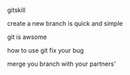 gitskill

create a new branch is quick and simple

git is awsome 

how to use git fix your bug 

merge you branch with your partners'

